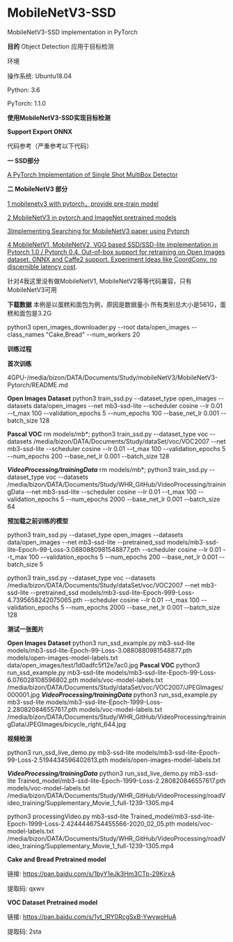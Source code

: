 # MobileNetV3-SSD
MobileNetV3-SSD implementation in PyTorch 

**目的**
Object Detection 
应用于目标检测

环境 

操作系统: Ubuntu18.04

Python: 3.6

PyTorch: 1.1.0


**使用MobileNetV3-SSD实现目标检测**

**Support Export ONNX**

代码参考（严重参考以下代码）


**一 SSD部分**


[A PyTorch Implementation of Single Shot MultiBox Detector ](https://github.com/amdegroot/ssd.pytorch)

**二 MobileNetV3 部分**



[1 mobilenetv3 with pytorch，provide pre-train model](https://github.com/xiaolai-sqlai/mobilenetv3) 


[2 MobileNetV3 in pytorch and ImageNet pretrained models ](https://github.com/kuan-wang/pytorch-mobilenet-v3)


[3Implementing Searching for MobileNetV3 paper using Pytorch ](https://github.com/leaderj1001/MobileNetV3-Pytorch)


[4 MobileNetV1, MobileNetV2, VGG based SSD/SSD-lite implementation in Pytorch 1.0 / Pytorch 0.4. Out-of-box support for retraining on Open Images dataset. ONNX and Caffe2 support. Experiment Ideas like CoordConv. 
no discernible latency cost](https://github.com/qfgaohao/pytorch-ssd).


针对4我这里没有做MobileNetV1, MobileNetV2等等代码兼容，只有MobileNetV3可用

**下载数据**
本例是以蛋糕和面包为例，原因是数据量小
所有类别总大小是561G，蛋糕和面包是3.2G

python3 open_images_downloader.py --root data/open_images --class_names "Cake,Bread" --num_workers 20


**训练过程**

**首次训练**

4GPU-/media/bizon/DATA/Documents/Study/mobileNetV3/MobileNetV3-Pytorch/README.md

**Open Images Dataset**
python3 train_ssd.py --dataset_type open_images --datasets data/open_images --net mb3-ssd-lite  --scheduler cosine --lr 0.01 --t_max 100 --validation_epochs 5 --num_epochs 100 --base_net_lr 0.001  --batch_size 128

**Pascal VOC**
rm models/mb*; 
python3 train_ssd.py --dataset_type voc --datasets /media/bizon/DATA/Documents/Study/dataSet/voc/VOC2007 --net mb3-ssd-lite  --scheduler cosine --lr 0.01 --t_max 100 --validation_epochs 5 --num_epochs 200 --base_net_lr 0.001  --batch_size 128

***VideoProcessing/trainingData***
rm models/mb*;
python3 train_ssd.py --dataset_type voc --datasets /media/bizon/DATA/Documents/Study/WHR_GitHub/VideoProcessing/trainingData --net mb3-ssd-lite  --scheduler cosine --lr 0.01 --t_max 100 --validation_epochs 5 --num_epochs 2000 --base_net_lr 0.001  --batch_size 64



**预加载之前训练的模型**

python3 train_ssd.py --dataset_type open_images --datasets data/open_images --net mb3-ssd-lite --pretrained_ssd models/mb3-ssd-lite-Epoch-99-Loss-3.0880880981548877.pth  --scheduler cosine --lr 0.01 --t_max 100 --validation_epochs 5 --num_epochs 200 --base_net_lr 0.001  --batch_size 5

python3 train_ssd.py --dataset_type voc --datasets /media/bizon/DATA/Documents/Study/dataSet/voc/VOC2007 --net mb3-ssd-lite --pretrained_ssd models/mb3-ssd-lite-Epoch-999-Loss-4.7395658242075065.pth --scheduler cosine --lr 0.01 --t_max 100 --validation_epochs 5 --num_epochs 2000 --base_net_lr 0.001  --batch_size 128


**测试一张图片**

**Open Images Dataset**
python3 run_ssd_example.py mb3-ssd-lite models/mb3-ssd-lite-Epoch-99-Loss-3.0880880981548877.pth models/open-images-model-labels.txt data/open_images/test/1d0adfc5f12e7ac0.jpg
**Pascal VOC**
python3 run_ssd_example.py mb3-ssd-lite models/mb3-ssd-lite-Epoch-99-Loss-6.076028108596802.pth models/voc-model-labels.txt /media/bizon/DATA/Documents/Study/dataSet/voc/VOC2007/JPEGImages/000001.jpg
***VideoProcessing/trainingData***
python3 run_ssd_example.py mb3-ssd-lite models/mb3-ssd-lite-Epoch-1999-Loss-2.280820846557617.pth models/voc-model-labels.txt /media/bizon/DATA/Documents/Study/WHR_GitHub/VideoProcessing/trainingData/JPEGImages/bicycle_right_644.jpg 


**视频检测**

python3 run_ssd_live_demo.py mb3-ssd-lite models/mb3-ssd-lite-Epoch-99-Loss-2.5194434596402613.pth models/open-images-model-labels.txt 

***VideoProcessing/trainingData***
python3 run_ssd_live_demo.py mb3-ssd-lite Trained_model/mb3-ssd-lite-Epoch-1999-Loss-2.280820846557617.pth models/voc-model-labels.txt /media/bizon/DATA/Documents/Study/WHR_GitHub/VideoProcessing/roadVideo_training/Supplementary_Movie_1_full-1239-1305.mp4

python3 processingVideo.py mb3-ssd-lite Trained_model/mb3-ssd-lite-Epoch-1999-Loss-2.4244446754455566-2020_02_05.pth models/voc-model-labels.txt /media/bizon/DATA/Documents/Study/WHR_GitHub/VideoProcessing/roadVideo_training/Supplementary_Movie_1_full-1239-1305.mp4


**Cake and Bread Pretrained model**


链接: https://pan.baidu.com/s/1byY1eJk3Hm3CTp-29KirxA 

提取码: qxwv 

**VOC Dataset Pretrained model**

链接: https://pan.baidu.com/s/1yt_IRY0RcgSxB-YwywoHuA 

提取码: 2sta 
